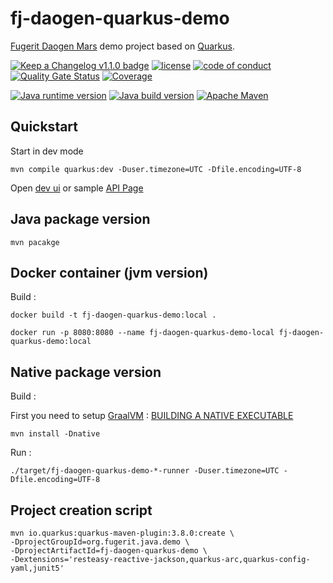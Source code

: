 # fj-daogen-quarkus-demo

[Fugerit Daogen Mars](https://github.com/fugerit-org/fj-daogen) demo project based on [Quarkus](README_QUARKUS.md).

[![Keep a Changelog v1.1.0 badge](https://img.shields.io/badge/changelog-Keep%20a%20Changelog%20v1.1.0-%23E05735)](https://github.com/fugerit-org/fj-daogen-quarkus-demo/blob/master/CHANGELOG.md)
[![license](https://img.shields.io/badge/License-Apache%20License%202.0-teal.svg)](https://opensource.org/licenses/Apache-2.0)
[![code of conduct](https://img.shields.io/badge/conduct-Contributor%20Covenant-purple.svg)](https://github.com/fugerit-org/fj-universe/blob/main/CODE_OF_CONDUCT.md)
[![Quality Gate Status](https://sonarcloud.io/api/project_badges/measure?project=fugerit-org_fj-daogen-quarkus-demo&metric=alert_status)](https://sonarcloud.io/summary/new_code?id=fugerit-org_fj-daogen-quarkus-demo)
[![Coverage](https://sonarcloud.io/api/project_badges/measure?project=fugerit-org_fj-daogen-quarkus-demo&metric=coverage)](https://sonarcloud.io/summary/new_code?id=fugerit-org_fj-daogen-quarkus-demo)

[![Java runtime version](https://img.shields.io/badge/run%20on-java%208+-%23113366.svg?style=for-the-badge&logo=openjdk&logoColor=white)](https://universe.fugerit.org/src/docs/versions/java8.html)
[![Java build version](https://img.shields.io/badge/build%20on-java%2021+-%23ED8B00.svg?style=for-the-badge&logo=openjdk&logoColor=white)](https://universe.fugerit.org/src/docs/versions/java21.html)
[![Apache Maven](https://img.shields.io/badge/Apache%20Maven-3.9.0+-C71A36?style=for-the-badge&logo=Apache%20Maven&logoColor=white)](https://universe.fugerit.org/src/docs/versions/maven3_9.html)

## Quickstart

Start in dev mode 

```shell script
mvn compile quarkus:dev -Duser.timezone=UTC -Dfile.encoding=UTF-8
```

Open [dev ui](http://localhost:8080/q/dev-ui/) or sample [API Page](http://localhost:8080/)

## Java package version

```shell script
mvn pacakge
```

## Docker container (jvm version)

Build :

```shell script
docker build -t fj-daogen-quarkus-demo:local .
```

```shell script
docker run -p 8080:8080 --name fj-daogen-quarkus-demo-local fj-daogen-quarkus-demo:local
```

## Native package version

Build : 

First you need to setup [GraalVM](https://www.graalvm.org/) :
[BUILDING A NATIVE EXECUTABLE](https://quarkus.io/guides/building-native-image)

```shell script
mvn install -Dnative
```

Run :

```shell script
./target/fj-daogen-quarkus-demo-*-runner -Duser.timezone=UTC -Dfile.encoding=UTF-8
```

## Project creation script

```shell script
mvn io.quarkus:quarkus-maven-plugin:3.8.0:create \
-DprojectGroupId=org.fugerit.java.demo \
-DprojectArtifactId=fj-daogen-quarkus-demo \
-Dextensions='resteasy-reactive-jackson,quarkus-arc,quarkus-config-yaml,junit5'
```

